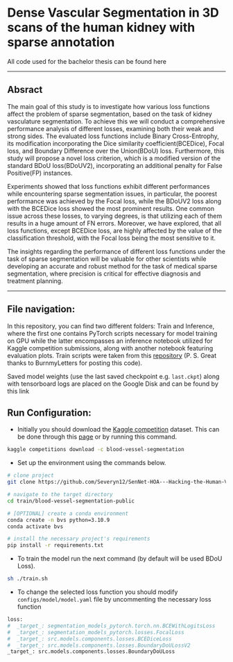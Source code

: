 # Dense Vascular Segmentation in 3D scans of the human kidney with sparse annotation

All code used for the bachelor thesis can be found here
***

## Absract
The main goal of this study is to investigate how various loss functions affect the problem of sparse segmentation, based on the task of kidney vasculature segmentation. To achieve this we will conduct a comprehensive performance analysis of different losses, examining both their weak and strong sides. The evaluated loss functions include Binary Cross-Entrophy, its modification incorporating the Dice similarity coefficient(BCEDice), Focal loss, and Boundary Difference over the Union(BDoU) loss. Furthermore, this study will propose a novel loss criterion, which is a modified version of the standard BDoU loss(BDoUV2), incorporating an additional penalty for False Positive(FP) instances.

Experiments showed that loss functions exhibit different performances while encountering sparse segmentation issues, in particular, the poorest performance was achieved by the Focal loss, while the BDoUV2 loss along with the BCEDice loss showed the most prominent results. One common issue across these losses, to varying degrees, is that utilizing each of them results in a huge amount of FN errors. Moreover, we have explored, that all loss functions, except BCEDice loss, are highly affected by the value of the classification threshold, with the Focal loss being the most sensitive to it.

The insights regarding the performance of different loss functions under the task of sparse segmentation will be valuable for other scientists while developing an accurate and robust method for the task of medical sparse segmentation, where precision is critical for effective diagnosis and treatment planning.
***

## File navigation:
In this repository, you can find two different folders: Train and Inference, where the first one contains PyTorch scripts necessary for model training on GPU while the latter encompasses an inference notebook utilized for Kaggle competition submissions, along with another notebook featuring evaluation plots. Train scripts were taken from this [repository](https://github.com/burnmyletters/blood-vessel-segmentation-public) (P. S. Great thanks to BurnmyLetters for posting this code).

Saved model weights (use the last saved checkpoint e.g. ```last.ckpt```) along with tensorboard logs are placed on the Google Disk and can be found by this link

## Run Configuration:
 * Initially you should download the [Kaggle competition](https://www.kaggle.com/competitions/blood-vessel-segmentation/overview) dataset. This can be done through this [page](https://www.kaggle.com/competitions/blood-vessel-segmentation/data) or by running this command.

```bash
kaggle competitions download -c blood-vessel-segmentation
```

* Set up the environment using the commands below.

```bash
# clone project
git clone https://github.com/Severyn12/SenNet-HOA---Hacking-the-Human-Vasculature-in-3D.git

# navigate to the target directory
cd train/blood-vessel-segmentation-public

# [OPTIONAL] create a conda environment
conda create -n bvs python=3.10.9
conda activate bvs

# install the necessary project's requirements
pip install -r requirements.txt
```

* To train the model run the next command (by default will be used BDoU Loss).

```bash
sh ./train.sh
```

* To change the selected loss function you should modify ```configs/model/model.yaml``` file by uncommenting the necessary loss function

```bash
loss:
#  _target_: segmentation_models_pytorch.torch.nn.BCEWithLogitsLoss
#  _target_: segmentation_models_pytorch.losses.FocalLoss
#  _target_: src.models.components.losses.BCEDiceLoss
#  _target_: src.models.components.losses.BoundaryDoULossV2
_target_: src.models.components.losses.BoundaryDoULoss
```
